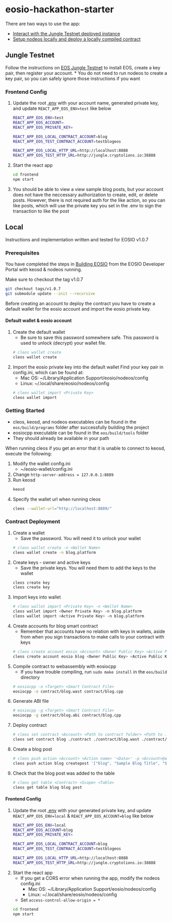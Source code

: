 # eosio-hackathon-starter

There are two ways to use the app:
* [Interact with the Jungle Testnet deployed instance](https://github.com/EOSIO/eosio-hackathon-starter#jungle-testnet)
* [Setup nodeos locally and deploy a locally compiled contract](https://github.com/EOSIO/eosio-hackathon-starter#local)

## Jungle Testnet

Follow the instructions on [EOS Jungle Testnet](https://github.com/CryptoLions/EOS-Jungle-Testnet) to install EOS, create a key pair, then register your account.
    * You do not need to run nodeos to create a key pair, so you can safely ignore those instructions if you want


### Frontend Config
1.  Update the root [.env]() with your account name, generated private key, and update `REACT_APP_EOS_ENV=test` like below
    ```bash
    REACT_APP_EOS_ENV=test
    REACT_APP_EOS_ACCOUNT=
    REACT_APP_EOS_PRIVATE_KEY=

    REACT_APP_EOS_LOCAL_CONTRACT_ACCOUNT=blog
    REACT_APP_EOS_TEST_CONTRACT_ACCOUNT=testblogeos

    REACT_APP_EOS_LOCAL_HTTP_URL=http://localhost:8888
    REACT_APP_EOS_TEST_HTTP_URL=http://jungle.cryptolions.io:38888
    ```

2.  Start the react app
    ```bash
    cd frontend
    npm start
    ```
3. You should be able to view a view sample blog posts, but your account does not have the neccessary authorization to create, edit, or delete posts. However, there is not required auth for the like action, so you can like posts, which will use the private key you set in the .env to sign the transaction to like the post


## Local

Instructions and implementation written and tested for EOSIO v1.0.7

### Prerequisites

You have completed the steps in [Building EOSIO](https://developers.eos.io/eosio-nodeos/docs/getting-the-code) from the EOSIO Developer Portal with keosd & nodeos running.

Make sure to checkout the tag v1.0.7
```bash
git checkout tags/v1.0.7
git submodule update --init --recursive
```

Before creating an account to deploy the contract you have to create a default wallet for the eosio account and import the eosio private key.

#### Default wallet & eosio account

1.  Create the default wallet
    * Be sure to save this password somewhere safe. This password is used to unlock (decrypt) your wallet file.
    ```bash
    # cleos wallet create
    cleos wallet create 
    ```
2.  Import the eosio private key into the default wallet
    Find your key pair in config.ini, which can be found at:
    * Mac OS: ~/Library/Application Support/eosio/nodeos/config
    * Linux: ~/.local/share/eosio/nodeos/config
    ```bash
    # cleos wallet import <Private Key>
    cleos wallet import 
    ```

### Getting Started

* cleos, keosd, and nodeos executables can be found in the `eos/build/programs` folder after successfully building the project
* eosiocpp executable can be found in the `eos/build/tools` folder 
* They should already be available in your path

When running cleos if you get an error that it is unable to connect to keosd, execute the following:
1.  Modify the wallet config.ini
    * ~/eosio-wallet/config.ini
2.  Change `http-server-address = 127.0.0.1:8889`
3.  Run keosd
    ```bash
    keosd
    ```
4.  Specify the wallet url when running cleos
    ```bash
    cleos --wallet-url="http://localhost:8889/"
    ```

### Contract Deployment

1.  Create a wallet
    * Save the password. You will need it to unlock your wallet
    ```bash
    # cleos wallet create -n <Wallet Name>
    cleos wallet create -n blog.platform
    ```
2.  Create keys - owner and active keys
    * Save the private keys. You will need them to add the keys to the wallet
    ```bash
    cleos create key
    cleos create key
    ```
3.  Import keys into wallet
    ```bash
    # cleos wallet import <Private Key> -n <Wallet Name>
    cleos wallet import <Owner Private Key> -n blog.platform
    cleos wallet import <Active Private Key> -n blog.platform
    ```
4.  Create accounts for blog smart contract
    * Remember that accounts have no relation with keys in wallets, aside from when you sign transactions to make calls to your contract with keys
    ```bash
    # cleos create account eosio <Account> <Owner Public Key> <Active Public Key>
    cleos create account eosio blog <Owner Public Key> <Active Public Key>
    ```
5.  Compile contract to webassembly with eosiocpp
    * If you have trouble compiling, run `sudo make install` in the `eos/build` directory
    ```bash
    # eosiocpp -o <Target> <Smart Contract File>
    eosiocpp -o contract/blog.wast contract/blog.cpp
    ```
6.  Generate ABI file
    ```bash
    # eosiocpp -g <Target> <Smart Contract File>
    eosiocpp -g contract/blog.abi contract/blog.cpp
    ```
7.  Deploy contract
    ```bash
    # cleos set contract <Account> <Path to contract folder> <Path to .wast file> <Path to .abi file>
    cleos set contract blog ./contract ./contract/blog.wast ./contract/blog.abi
    ```
8.  Create a blog post
    ```bash
    # cleos push action <Account> <Action name> '<Data>' -p <Account>@active
    cleos push action blog createpost '["blog", "Sample Blog Title", "Sample blog content blah blah", "misc"]' -p blog@active
    ```
9.  Check that the blog post was added to the table
    ```bash
    # cleos get table <Contract> <Scope> <Table>
    cleos get table blog blog post
    ```

#### Frontend Config

1.  Update the root [.env]() with your generated private key, and update `REACT_APP_EOS_ENV=local` & `REACT_APP_EOS_ACCOUNT=blog` like below 
    ```bash
    REACT_APP_EOS_ENV=local
    REACT_APP_EOS_ACCOUNT=blog
    REACT_APP_EOS_PRIVATE_KEY=

    REACT_APP_EOS_LOCAL_CONTRACT_ACCOUNT=blog
    REACT_APP_EOS_TEST_CONTRACT_ACCOUNT=testblogeos

    REACT_APP_EOS_LOCAL_HTTP_URL=http://localhost:8888
    REACT_APP_EOS_TEST_HTTP_URL=http://jungle.cryptolions.io:38888
    ```
2.  Start the react app
    * If you get a CORS error when running the app, modify the nodeos config.ini
        * Mac OS: ~/Library/Application Support/eosio/nodeos/config
        * Linux: ~/.local/share/eosio/nodeos/config
    * Set `access-control-allow-origin = *`
    ```bash
    cd frontend
    npm start
    ```